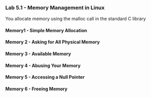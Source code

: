### Lab 5.1 - Memory Management in Linux

You allocate memory using the malloc call in the standard C library

#### Memory1 - Simple Memory Allocation

#### Memory 2 - Asking for All Physical Memory

#### Memory 3 - Available Memory

#### Memory 4 - Abusing Your Memory

#### Memory 5 - Accessing a Null Pointer

#### Memory 6 -  Freeing Memory
